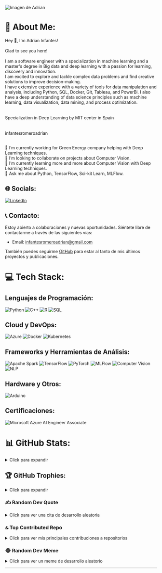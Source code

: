 ![Imagen de Adrian](https://i.imgur.com/9KOQMk5.jpg)

# 💫 About Me:
Hey 👋, I'm Adrian Infantes!<br><br>Glad to see you here!<br><br>I am a software engineer with a specialization in machine learning and a master's degree in Big data and deep learning with a passion for learning, discovery and innovation. <br>I am excited to explore and tackle complex data problems and find creative solutions to improve decision-making.<br>I have extensive experience with a variety of tools for data manipulation and analysis, including Python, SQL, Docker, Git, Tableau, and PowerBi. I also have a deep understanding of data science principles such as machine learning, data visualization, data mining, and process optimization.<br><br><br>Specialization in Deep Learning by MIT center in Spain<br><br><br>infantesromeroadrian<br><br>



🔭 I’m currently working for Green Energy company helping with Deep Learning techniques.<br>👯 I’m looking to collaborate on projects about Computer Vision.<br>🌱 I’m currently learning more and more about Computer Vision with Deep Learning techniques.<br>💬 Ask me about Python, TensorFlow, Sci-kit Learn, MLFlow.


## 🌐 Socials:
[![LinkedIn](https://img.shields.io/badge/LinkedIn-%230077B5.svg?logo=linkedin&logoColor=white)](https://www.linkedin.com/in/adrianinfantes)


## 📞 Contacto:
Estoy abierto a colaboraciones y nuevas oportunidades. Siéntete libre de contactarme a través de las siguientes vías:

- Email: infantesromeroadrian@gmail.com

También puedes seguirme [GitHub](https://github.com/infantesromeroadrian) para estar al tanto de mis últimos proyectos y publicaciones.


# 💻 Tech Stack:
## Lenguajes de Programación:
![Python](https://img.shields.io/badge/python-3670A0?style=for-the-badge&logo=python&logoColor=ffdd54) 
![C++](https://img.shields.io/badge/c++-%2300599C.svg?style=for-the-badge&logo=c%2B%2B&logoColor=white)
![R](https://img.shields.io/badge/r-%23276DC3.svg?style=for-the-badge&logo=r&logoColor=white) 
![SQL](https://img.shields.io/badge/sql-%2307405e.svg?style=for-the-badge&logo=sql&logoColor=white)

## Cloud y DevOps:
![Azure](https://img.shields.io/badge/Azure-%230072C6.svg?style=for-the-badge&logo=microsoft-azure&logoColor=white)
![Docker](https://img.shields.io/badge/docker-%230db7ed.svg?style=for-the-badge&logo=docker&logoColor=white)
![Kubernetes](https://img.shields.io/badge/kubernetes-%23326ce5.svg?style=for-the-badge&logo=kubernetes&logoColor=white)

## Frameworks y Herramientas de Análisis:
![Apache Spark](https://img.shields.io/badge/Apache%20Spark-%23E25A1C.svg?style=for-the-badge&logo=apache-spark&logoColor=white)
![TensorFlow](https://img.shields.io/badge/TensorFlow-%23FF6F00.svg?style=for-the-badge&logo=TensorFlow&logoColor=white)
![PyTorch](https://img.shields.io/badge/PyTorch-%23EE4C2C.svg?style=for-the-badge&logo=PyTorch&logoColor=white) 
![MLFlow](https://img.shields.io/badge/MLFlow-%23E65513.svg?style=for-the-badge&logo=MLFlow&logoColor=white)
![Computer Vision](https://img.shields.io/badge/Computer%20Vision-%23FFBF00.svg?style=for-the-badge&logo=Computer%20Vision&logoColor=black)
![NLP](https://img.shields.io/badge/NLP-%230072C6.svg?style=for-the-badge&logo=NLP&logoColor=white)

## Hardware y Otros:
![Arduino](https://img.shields.io/badge/-Arduino-00979D?style=for-the-badge&logo=Arduino&logoColor=white)

## Certificaciones:
![Microsoft Azure AI Engineer Associate](https://img.shields.io/badge/Microsoft%20Azure%20AI%20Engineer%20Associate-%230072C6.svg?style=for-the-badge&logo=microsoft-azure&logoColor=white)


# 📊 GitHub Stats:

<details>
<summary>Click para expandir</summary>
<p align="center">
  <img width="48%" src="https://github-readme-stats.vercel.app/api?username=infantesromeroadrian&theme=dracula&show_icons=true&count_private=true&hide_title=true" />
  <img width="48%" src="https://github-readme-streak-stats.herokuapp.com/?user=infantesromeroadrian&theme=dracula" />
</p>
<p align="center">
  <img src="https://github-readme-stats.vercel.app/api/top-langs/?username=infantesromeroadrian&theme=dracula&layout=compact&hide_title=true" />
</p>
</details>

## 🏆 GitHub Trophies:

<details>
<summary>Click para expandir</summary>
<p align="center">
  <img src="https://github-profile-trophy.vercel.app/?username=infantesromeroadrian&theme=dracula&no-frame=true&margin-w=25&margin-h=15" />
</p>
</details>



### ✍️ Random Dev Quote
<details>
<summary>Click para ver una cita de desarrollo aleatoria</summary>
<p align="center">
  <img src="https://quotes-github-readme.vercel.app/api?type=horizontal&theme=tokyonight" />
</p>
</details>

### 🔝 Top Contributed Repo
<details>
<summary>Click para ver mis principales contribuciones a repositorios</summary>
<p align="center">
  <img src="https://github-contributor-stats.vercel.app/api?username=infantesromeroadrian&limit=5&theme=dracula&combine_all_yearly_contributions=true" />
</p>
</details>

### 😂 Random Dev Meme
<details>
<summary>Click para ver un meme de desarrollo aleatorio</summary>
<p align="center">
  <img src="https://rm.up.railway.app/" width="512px" />
</p>
</details>

---
